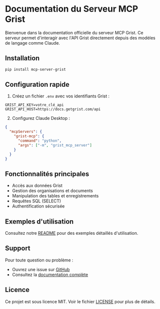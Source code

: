 # Documentation du Serveur MCP Grist

Bienvenue dans la documentation officielle du serveur MCP Grist. Ce serveur permet d'interagir avec l'API Grist directement depuis des modèles de langage comme Claude.

## Installation

```bash
pip install mcp-server-grist
```

## Configuration rapide

1. Créez un fichier `.env` avec vos identifiants Grist :
```env
GRIST_API_KEY=votre_clé_api
GRIST_API_HOST=https://docs.getgrist.com/api
```

2. Configurez Claude Desktop :
```json
{
  "mcpServers": {
    "grist-mcp": {
      "command": "python",
      "args": ["-m", "grist_mcp_server"]
    }
  }
}
```

## Fonctionnalités principales

- Accès aux données Grist
- Gestion des organisations et documents
- Manipulation des tables et enregistrements
- Requêtes SQL (SELECT)
- Authentification sécurisée

## Exemples d'utilisation

Consultez notre [README](../README.md) pour des exemples détaillés d'utilisation.

## Support

Pour toute question ou problème :
- Ouvrez une issue sur [GitHub](https://github.com/modelcontextprotocol/server-grist/issues)
- Consultez la [documentation complète](../README.md)

## Licence

Ce projet est sous licence MIT. Voir le fichier [LICENSE](../LICENSE) pour plus de détails. 